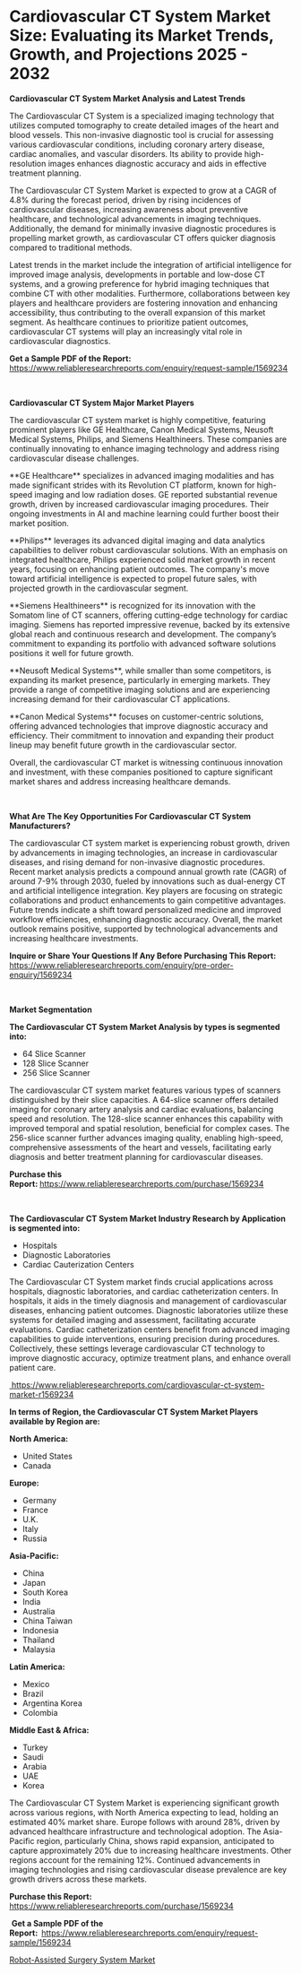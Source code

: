 <p><h1>Cardiovascular CT System Market Size: Evaluating its Market Trends, Growth, and Projections 2025 - 2032</h1></p><p><strong>Cardiovascular CT System Market Analysis and Latest Trends</strong></p>
<p><p>The Cardiovascular CT System is a specialized imaging technology that utilizes computed tomography to create detailed images of the heart and blood vessels. This non-invasive diagnostic tool is crucial for assessing various cardiovascular conditions, including coronary artery disease, cardiac anomalies, and vascular disorders. Its ability to provide high-resolution images enhances diagnostic accuracy and aids in effective treatment planning.</p><p>The Cardiovascular CT System Market is expected to grow at a CAGR of 4.8% during the forecast period, driven by rising incidences of cardiovascular diseases, increasing awareness about preventive healthcare, and technological advancements in imaging techniques. Additionally, the demand for minimally invasive diagnostic procedures is propelling market growth, as cardiovascular CT offers quicker diagnosis compared to traditional methods.</p><p>Latest trends in the market include the integration of artificial intelligence for improved image analysis, developments in portable and low-dose CT systems, and a growing preference for hybrid imaging techniques that combine CT with other modalities. Furthermore, collaborations between key players and healthcare providers are fostering innovation and enhancing accessibility, thus contributing to the overall expansion of this market segment. As healthcare continues to prioritize patient outcomes, cardiovascular CT systems will play an increasingly vital role in cardiovascular diagnostics.</p></p>
<p><strong>Get a Sample PDF of the Report:&nbsp;</strong> <a href="https://www.reliableresearchreports.com/enquiry/request-sample/1569234?utm_campaign=3430&utm_medium=2&utm_source=Github&utm_content=ia&utm_term=25032025&utm_id=cardiovascular-ct-system">https://www.reliableresearchreports.com/enquiry/request-sample/1569234</a></p>
<p>&nbsp;</p>
<p><strong>Cardiovascular CT System Major Market Players</strong></p>
<p><p>The cardiovascular CT system market is highly competitive, featuring prominent players like GE Healthcare, Canon Medical Systems, Neusoft Medical Systems, Philips, and Siemens Healthineers. These companies are continually innovating to enhance imaging technology and address rising cardiovascular disease challenges.</p><p>**GE Healthcare** specializes in advanced imaging modalities and has made significant strides with its Revolution CT platform, known for high-speed imaging and low radiation doses. GE reported substantial revenue growth, driven by increased cardiovascular imaging procedures. Their ongoing investments in AI and machine learning could further boost their market position.</p><p>**Philips** leverages its advanced digital imaging and data analytics capabilities to deliver robust cardiovascular solutions. With an emphasis on integrated healthcare, Philips experienced solid market growth in recent years, focusing on enhancing patient outcomes. The company's move toward artificial intelligence is expected to propel future sales, with projected growth in the cardiovascular segment.</p><p>**Siemens Healthineers** is recognized for its innovation with the Somatom line of CT scanners, offering cutting-edge technology for cardiac imaging. Siemens has reported impressive revenue, backed by its extensive global reach and continuous research and development. The company’s commitment to expanding its portfolio with advanced software solutions positions it well for future growth.</p><p>**Neusoft Medical Systems**, while smaller than some competitors, is expanding its market presence, particularly in emerging markets. They provide a range of competitive imaging solutions and are experiencing increasing demand for their cardiovascular CT applications.</p><p>**Canon Medical Systems** focuses on customer-centric solutions, offering advanced technologies that improve diagnostic accuracy and efficiency. Their commitment to innovation and expanding their product lineup may benefit future growth in the cardiovascular sector.</p><p>Overall, the cardiovascular CT market is witnessing continuous innovation and investment, with these companies positioned to capture significant market shares and address increasing healthcare demands.</p></p>
<p>&nbsp;</p>
<p><strong>What Are The Key Opportunities For Cardiovascular CT System Manufacturers?</strong></p>
<p><p>The cardiovascular CT system market is experiencing robust growth, driven by advancements in imaging technologies, an increase in cardiovascular diseases, and rising demand for non-invasive diagnostic procedures. Recent market analysis predicts a compound annual growth rate (CAGR) of around 7-9% through 2030, fueled by innovations such as dual-energy CT and artificial intelligence integration. Key players are focusing on strategic collaborations and product enhancements to gain competitive advantages. Future trends indicate a shift toward personalized medicine and improved workflow efficiencies, enhancing diagnostic accuracy. Overall, the market outlook remains positive, supported by technological advancements and increasing healthcare investments.</p></p>
<p><strong>Inquire or Share Your Questions If Any Before Purchasing This Report:</strong> <a href="https://www.reliableresearchreports.com/enquiry/pre-order-enquiry/1569234?utm_campaign=3430&utm_medium=2&utm_source=Github&utm_content=ia&utm_term=25032025&utm_id=cardiovascular-ct-system">https://www.reliableresearchreports.com/enquiry/pre-order-enquiry/1569234</a></p>
<p>&nbsp;</p>
<p><strong>Market Segmentation</strong></p>
<p><strong>The Cardiovascular CT System Market Analysis by types is segmented into:</strong></p>
<p><ul><li>64 Slice Scanner</li><li>128 Slice Scanner</li><li>256 Slice Scanner</li></ul></p>
<p><p>The cardiovascular CT system market features various types of scanners distinguished by their slice capacities. A 64-slice scanner offers detailed imaging for coronary artery analysis and cardiac evaluations, balancing speed and resolution. The 128-slice scanner enhances this capability with improved temporal and spatial resolution, beneficial for complex cases. The 256-slice scanner further advances imaging quality, enabling high-speed, comprehensive assessments of the heart and vessels, facilitating early diagnosis and better treatment planning for cardiovascular diseases.</p></p>
<p><strong>Purchase this Report:&nbsp;</strong><a href="https://www.reliableresearchreports.com/purchase/1569234?utm_campaign=3430&utm_medium=2&utm_source=Github&utm_content=ia&utm_term=25032025&utm_id=cardiovascular-ct-system">https://www.reliableresearchreports.com/purchase/1569234</a></p>
<p>&nbsp;</p>
<p><strong>The Cardiovascular CT System Market Industry Research by Application is segmented into:</strong></p>
<p><ul><li>Hospitals</li><li>Diagnostic Laboratories</li><li>Cardiac Cauterization Centers</li></ul></p>
<p><p>The Cardiovascular CT System market finds crucial applications across hospitals, diagnostic laboratories, and cardiac catheterization centers. In hospitals, it aids in the timely diagnosis and management of cardiovascular diseases, enhancing patient outcomes. Diagnostic laboratories utilize these systems for detailed imaging and assessment, facilitating accurate evaluations. Cardiac catheterization centers benefit from advanced imaging capabilities to guide interventions, ensuring precision during procedures. Collectively, these settings leverage cardiovascular CT technology to improve diagnostic accuracy, optimize treatment plans, and enhance overall patient care.</p></p>
<p><a href="https://www.reliableresearchreports.com/cardiovascular-ct-system-market-r1569234?utm_campaign=3430&utm_medium=2&utm_source=Github&utm_content=ia&utm_term=25032025&utm_id=cardiovascular-ct-system">&nbsp;https://www.reliableresearchreports.com/cardiovascular-ct-system-market-r1569234</a></p>
<p><strong>In terms of Region, the Cardiovascular CT System Market Players available by Region are:</strong></p>
<p>
    <p> <strong> North America: </strong>
        <ul>
            <li>United States</li>
            <li>Canada</li>
        </ul>
        </p> 
    <p> <strong> Europe: </strong>
        <ul>
            <li>Germany</li>
            <li>France</li>
            <li>U.K.</li>
            <li>Italy</li>
            <li>Russia</li>
        </ul>
        </p> 
    <p> <strong> Asia-Pacific: </strong>
        <ul>
            <li>China</li>
            <li>Japan</li>
            <li>South Korea</li>
            <li>India</li>
            <li>Australia</li>
            <li>China Taiwan</li>
            <li>Indonesia</li>
            <li>Thailand</li>
            <li>Malaysia</li>
        </ul>
        </p> 
    <p> <strong> Latin America: </strong>
        <ul>
            <li>Mexico</li>
            <li>Brazil</li>
            <li>Argentina Korea</li>
            <li>Colombia</li>
        </ul>
        </p> 
    <p> <strong> Middle East & Africa: </strong>
        <ul>
            <li>Turkey</li>
            <li>Saudi</li>
            <li>Arabia</li>
            <li>UAE</li>
            <li>Korea</li>
        </ul>
    </p>
    </p>
<p><p>The Cardiovascular CT System Market is experiencing significant growth across various regions, with North America expecting to lead, holding an estimated 40% market share. Europe follows with around 28%, driven by advanced healthcare infrastructure and technological adoption. The Asia-Pacific region, particularly China, shows rapid expansion, anticipated to capture approximately 20% due to increasing healthcare investments. Other regions account for the remaining 12%. Continued advancements in imaging technologies and rising cardiovascular disease prevalence are key growth drivers across these markets.</p></p>
<p><strong>Purchase this Report: </strong><a href="https://www.reliableresearchreports.com/purchase/1569234?utm_campaign=3430&utm_medium=2&utm_source=Github&utm_content=ia&utm_term=25032025&utm_id=cardiovascular-ct-system">https://www.reliableresearchreports.com/purchase/1569234</a></p>
<p>&nbsp;<strong>Get a Sample PDF of the Report:&nbsp;&nbsp;</strong><a href="https://www.reliableresearchreports.com/enquiry/request-sample/1569234?utm_campaign=3430&utm_medium=2&utm_source=Github&utm_content=ia&utm_term=25032025&utm_id=cardiovascular-ct-system">https://www.reliableresearchreports.com/enquiry/request-sample/1569234</a></p>
<p><strong></strong></p>
<p><p><a href="https://github.com/spineamosa0e/Market-Research-Report-List-1/blob/main/robot-assisted-surgery-system-market.md?utm_campaign=3430&utm_medium=2&utm_source=Github&utm_content=ia&utm_term=25032025&utm_id=cardiovascular-ct-system">Robot-Assisted Surgery System Market</a></p></p>